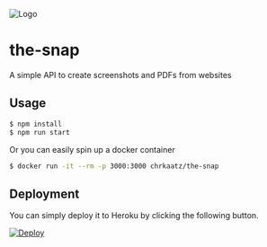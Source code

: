 ![Logo](https://github.com/chrkaatz/the-snap/raw/main/logo.png)

# the-snap

A simple API to create screenshots and PDFs from websites

## Usage

```bash
$ npm install
$ npm run start
```

Or you can easily spin up a docker container

```bash
$ docker run -it --rm -p 3000:3000 chrkaatz/the-snap
```

## Deployment

You can simply deploy it to Heroku by clicking the following button.

[![Deploy](https://www.herokucdn.com/deploy/button.svg)](https://heroku.com/deploy)
